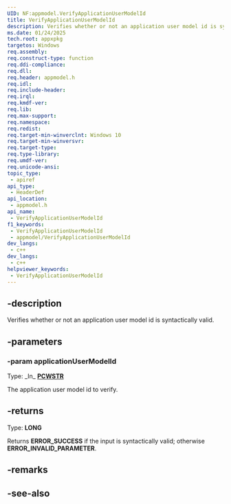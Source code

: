 ```yaml
---
UID: NF:appmodel.VerifyApplicationUserModelId
title: VerifyApplicationUserModelId
description: Verifies whether or not an application user model id is syntactically valid.
ms.date: 01/24/2025
tech.root: appxpkg
targetos: Windows
req.assembly: 
req.construct-type: function
req.ddi-compliance: 
req.dll: 
req.header: appmodel.h
req.idl: 
req.include-header: 
req.irql: 
req.kmdf-ver: 
req.lib: 
req.max-support: 
req.namespace: 
req.redist: 
req.target-min-winverclnt: Windows 10
req.target-min-winversvr: 
req.target-type: 
req.type-library: 
req.umdf-ver: 
req.unicode-ansi: 
topic_type:
 - apiref
api_type:
 - HeaderDef
api_location:
 - appmodel.h
api_name:
 - VerifyApplicationUserModelId
f1_keywords:
 - VerifyApplicationUserModelId
 - appmodel/VerifyApplicationUserModelId
dev_langs:
 - c++
dev_langs:
 - c++
helpviewer_keywords:
 - VerifyApplicationUserModelId
---
```


## -description

Verifies whether or not an application user model id is syntactically valid.

## -parameters

### -param applicationUserModelId

Type: \_In\_ **[PCWSTR](/windows/win32/winprog/windows-data-types)**

The application user model id to verify.

## -returns

Type: **LONG**

Returns **ERROR_SUCCESS** if the input is syntactically valid; otherwise **ERROR_INVALID_PARAMETER**.

## -remarks

## -see-also
